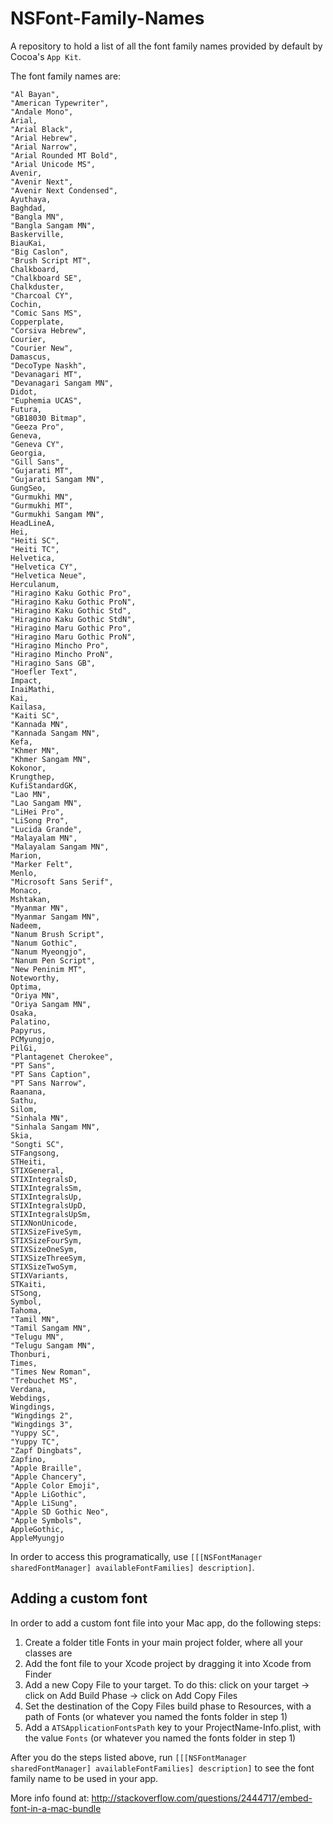 NSFont-Family-Names
===================

A repository to hold a list of all the font family names provided by default by Cocoa's `App Kit`.

The font family names are:

    "Al Bayan",
    "American Typewriter",
    "Andale Mono",
    Arial,
    "Arial Black",
    "Arial Hebrew",
    "Arial Narrow",
    "Arial Rounded MT Bold",
    "Arial Unicode MS",
    Avenir,
    "Avenir Next",
    "Avenir Next Condensed",
    Ayuthaya,
    Baghdad,
    "Bangla MN",
    "Bangla Sangam MN",
    Baskerville,
    BiauKai,
    "Big Caslon",
    "Brush Script MT",
    Chalkboard,
    "Chalkboard SE",
    Chalkduster,
    "Charcoal CY",
    Cochin,
    "Comic Sans MS",
    Copperplate,
    "Corsiva Hebrew",
    Courier,
    "Courier New",
    Damascus,
    "DecoType Naskh",
    "Devanagari MT",
    "Devanagari Sangam MN",
    Didot,
    "Euphemia UCAS",
    Futura,
    "GB18030 Bitmap",
    "Geeza Pro",
    Geneva,
    "Geneva CY",
    Georgia,
    "Gill Sans",
    "Gujarati MT",
    "Gujarati Sangam MN",
    GungSeo,
    "Gurmukhi MN",
    "Gurmukhi MT",
    "Gurmukhi Sangam MN",
    HeadLineA,
    Hei,
    "Heiti SC",
    "Heiti TC",
    Helvetica,
    "Helvetica CY",
    "Helvetica Neue",
    Herculanum,
    "Hiragino Kaku Gothic Pro",
    "Hiragino Kaku Gothic ProN",
    "Hiragino Kaku Gothic Std",
    "Hiragino Kaku Gothic StdN",
    "Hiragino Maru Gothic Pro",
    "Hiragino Maru Gothic ProN",
    "Hiragino Mincho Pro",
    "Hiragino Mincho ProN",
    "Hiragino Sans GB",
    "Hoefler Text",
    Impact,
    InaiMathi,
    Kai,
    Kailasa,
    "Kaiti SC",
    "Kannada MN",
    "Kannada Sangam MN",
    Kefa,
    "Khmer MN",
    "Khmer Sangam MN",
    Kokonor,
    Krungthep,
    KufiStandardGK,
    "Lao MN",
    "Lao Sangam MN",
    "LiHei Pro",
    "LiSong Pro",
    "Lucida Grande",
    "Malayalam MN",
    "Malayalam Sangam MN",
    Marion,
    "Marker Felt",
    Menlo,
    "Microsoft Sans Serif",
    Monaco,
    Mshtakan,
    "Myanmar MN",
    "Myanmar Sangam MN",
    Nadeem,
    "Nanum Brush Script",
    "Nanum Gothic",
    "Nanum Myeongjo",
    "Nanum Pen Script",
    "New Peninim MT",
    Noteworthy,
    Optima,
    "Oriya MN",
    "Oriya Sangam MN",
    Osaka,
    Palatino,
    Papyrus,
    PCMyungjo,
    PilGi,
    "Plantagenet Cherokee",
    "PT Sans",
    "PT Sans Caption",
    "PT Sans Narrow",
    Raanana,
    Sathu,
    Silom,
    "Sinhala MN",
    "Sinhala Sangam MN",
    Skia,
    "Songti SC",
    STFangsong,
    STHeiti,
    STIXGeneral,
    STIXIntegralsD,
    STIXIntegralsSm,
    STIXIntegralsUp,
    STIXIntegralsUpD,
    STIXIntegralsUpSm,
    STIXNonUnicode,
    STIXSizeFiveSym,
    STIXSizeFourSym,
    STIXSizeOneSym,
    STIXSizeThreeSym,
    STIXSizeTwoSym,
    STIXVariants,
    STKaiti,
    STSong,
    Symbol,
    Tahoma,
    "Tamil MN",
    "Tamil Sangam MN",
    "Telugu MN",
    "Telugu Sangam MN",
    Thonburi,
    Times,
    "Times New Roman",
    "Trebuchet MS",
    Verdana,
    Webdings,
    Wingdings,
    "Wingdings 2",
    "Wingdings 3",
    "Yuppy SC",
    "Yuppy TC",
    "Zapf Dingbats",
    Zapfino,
    "Apple Braille",
    "Apple Chancery",
    "Apple Color Emoji",
    "Apple LiGothic",
    "Apple LiSung",
    "Apple SD Gothic Neo",
    "Apple Symbols",
    AppleGothic,
    AppleMyungjo

In order to access this programatically, use `[[[NSFontManager sharedFontManager] availableFontFamilies] description]`.

## Adding a custom font
In order to add a custom font file into your Mac app, do the following steps:
1. Create a folder title Fonts in your main project folder, where all your classes are
2. Add the font file to your Xcode project by dragging it into Xcode from Finder
3. Add a new Copy File to your target. To do this: click on your target -> click on Add Build Phase -> click on Add Copy Files
4. Set the destination of the Copy Files build phase to Resources, with a path of Fonts (or whatever you named the fonts folder in step 1)
5. Add a `ATSApplicationFontsPath` key to your ProjectName-Info.plist, with the value `Fonts` (or whatever you named the fonts folder in step 1)

After you do the steps listed above, run `[[[NSFontManager sharedFontManager] availableFontFamilies] description]` to see the font family name to be used in your app.

More info found at: http://stackoverflow.com/questions/2444717/embed-font-in-a-mac-bundle